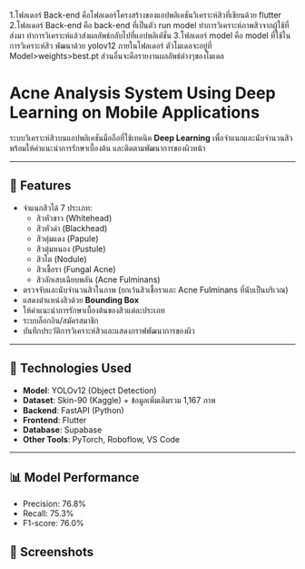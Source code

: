 1.โฟลเดอร์ Back-end คือโฟลเดอร์โครงสร้างของแอปพลิเคชันวิเคราะห์สิวที่เขียนด้วย flutter 
2.โฟลเดอร์ Back-end คือ back-end ที่เป็นตัว run model ทำการวิเคราะห์ภาพสิวจากผู้ใช้ที่ส่งมา ทำการวิเคราะห์แล้วส่งผลลัพธ์กลับไปที่แอปพลิเคัชั่น
3.โฟลเดอร์ model คือ model ที่ใช้ในการวิเคราะห์สิว พัฒนาด้วย yolov12 ภายในโฟลเดอร์ ตัวโมเดลจะอยู่ที่ Model>weights>best.pt ส่วนอื่นจะคือรายงานผลลัพธ์ต่างๆของโมเดล

# Acne Analysis System Using Deep Learning on Mobile Applications

ระบบวิเคราะห์สิวบนแอปพลิเคชันมือถือที่ใช้เทคนิค **Deep Learning** เพื่อจำแนกและนับจำนวนสิว พร้อมให้คำแนะนำการรักษาเบื้องต้น และติดตามพัฒนาการของผิวหน้า

---

## 📌 Features

- จำแนกสิวได้ 7 ประเภท:
  - สิวหัวขาว (Whitehead)
  - สิวหัวดำ (Blackhead)
  - สิวตุ่มแดง (Papule)
  - สิวตุ่มหนอง (Pustule)
  - สิวไต (Nodule)
  - สิวเชื้อรา (Fungal Acne)
  - สิวอักเสบเฉียบพลัน (Acne Fulminans)
- ตรวจจับและนับจำนวนสิวในภาพ (ยกเว้นสิวเชื้อราและ Acne Fulminans ที่นับเป็นบริเวณ)
- แสดงตำแหน่งสิวด้วย **Bounding Box**
- ให้คำแนะนำการรักษาเบื้องต้นของสิวแต่ละประเภท
- ระบบล็อกอิน/สมัครสมาชิก
- บันทึกประวัติการวิเคราะห์สิวและแสดงกราฟพัฒนาการของผิว

---

## 🧠 Technologies Used

- **Model**: YOLOv12 (Object Detection)
- **Dataset**: Skin-90 (Kaggle) + ข้อมูลเพิ่มเติมรวม 1,167 ภาพ
- **Backend**: FastAPI (Python)
- **Frontend**: Flutter
- **Database**: Supabase
- **Other Tools**: PyTorch, Roboflow, VS Code

---
## 📊 Model Performance
- Precision: 76.8%
- Recall: 75.3%
- F1-score: 76.0%

## 📱 Screenshots


